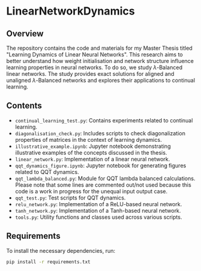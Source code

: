 # LinearNetworkDynamics

## Overview

The repository contains the code and materials for my Master Thesis titled "Learning Dynamics of Linear Neural Networks". This research aims to better understand how weight initialisation and network structure influence learning properties in neural networks. To do so, we study $\lambda$-Balanced linear networks. The study provides exact solutions for aligned and unaligned $\lambda$-Balanced networks and explores their applications to continual learning. 

## Contents

- `continual_learning_test.py`: Contains experiments related to continual learning.
- `diagonalisation_check.py`: Includes scripts to check diagonalization properties of matrices in the context of learning dynamics.
- `illustrative_example.ipynb`: Jupyter notebook demonstrating illustrative examples of the concepts discussed in the thesis.
- `linear_network.py`: Implementation of a linear neural network.
- `qqt_dynamics_figure.ipynb`: Jupyter notebook for generating figures related to QQT dynamics.
- `qqt_lambda_balanced.py`: Module for QQT lambda balanced calculations. Please note that some lines are commented out/not used because this code is a work in progress for the unequal input output case. 
- `qqt_test.py`: Test scripts for QQT dynamics.
- `relu_network.py`: Implementation of a ReLU-based neural network.
- `tanh_network.py`: Implementation of a Tanh-based neural network.
- `tools.py`: Utility functions and classes used across various scripts.

## Requirements

To install the necessary dependencies, run:

```bash
pip install -r requirements.txt
